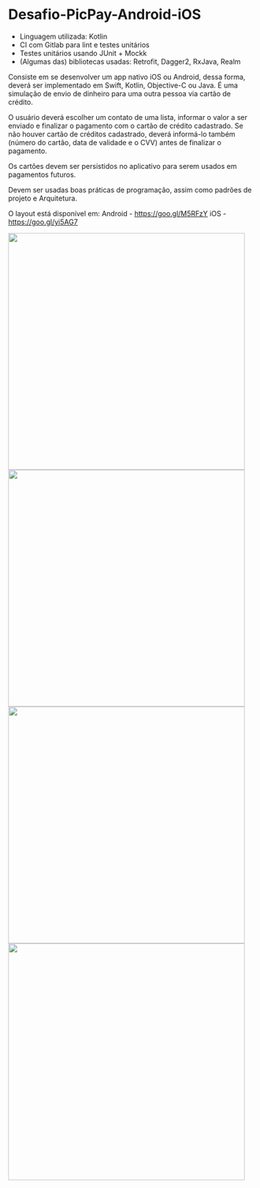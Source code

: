 # Desafio-PicPay-Android-iOS
- Linguagem utilizada: Kotlin
- CI com Gitlab para lint e testes unitários
- Testes unitários usando JUnit + Mockk
- (Algumas das) bibliotecas usadas: Retrofit, Dagger2, RxJava, Realm

Consiste em se desenvolver um app nativo iOS ou Android, dessa forma, deverá ser implementado em Swift, Kotlin, Objective-C ou Java. É uma simulação de envio de dinheiro para uma outra pessoa via cartão de crédito.

O usuário deverá escolher um contato de uma lista, informar o valor a ser enviado e finalizar o pagamento com o cartão de crédito cadastrado. Se não houver cartão de créditos cadastrado, deverá informá-lo também (número do cartão, data de validade e o CVV) antes de finalizar o pagamento.

Os cartões devem ser persistidos no aplicativo para serem usados em pagamentos futuros.

Devem ser usadas boas práticas de programação, assim como padrões de projeto e Arquitetura.

O layout está disponível em: Android - https://goo.gl/M5RFzY iOS - https://goo.gl/yi5AG7

<img src="https://i.imgur.com/kTszvWB.pngg" width="480"/>
<img src="https://i.imgur.com/qar8Sss.png" width="480"/>
<img src="https://i.imgur.com/q99XyCF.png" width="480"/>
<img src="https://i.imgur.com/SXLfIpZ.png" width="480"/>
